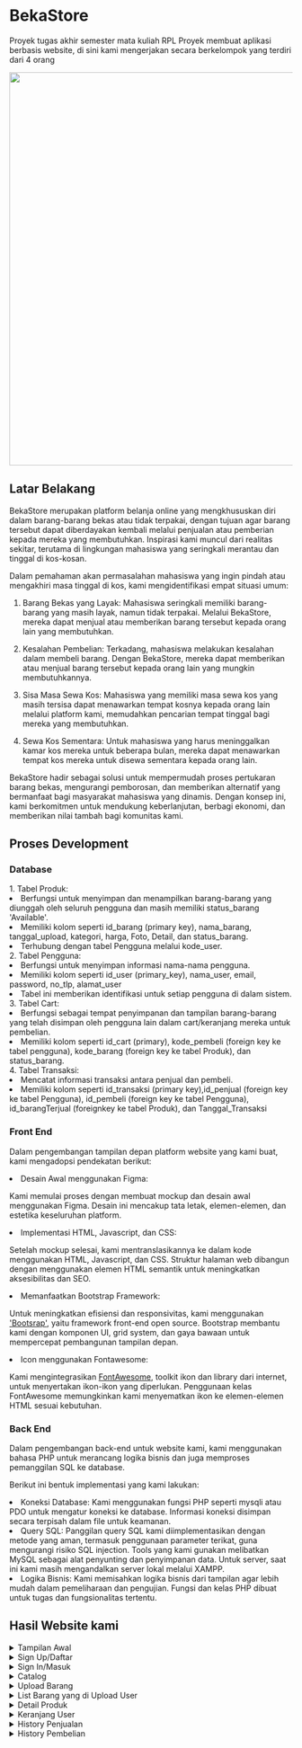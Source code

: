 # BekaStore
Proyek tugas akhir semester mata kuliah RPL
Proyek membuat aplikasi berbasis website, di sini kami mengerjakan secara berkelompok yang terdiri dari 4 orang

<p align="center">
  <img src="https://github.com/mutiq27/BekaStore/assets/125734108/a2572bdd-861a-4024-9cca-0335aff6d87c" width="700"/>
</p>

 
<h2> Latar Belakang </h2>

BekaStore merupakan platform belanja online yang mengkhususkan diri dalam barang-barang bekas atau tidak terpakai, dengan tujuan agar barang tersebut dapat diberdayakan kembali melalui penjualan atau pemberian kepada mereka yang membutuhkan. Inspirasi kami muncul dari realitas sekitar, terutama di lingkungan mahasiswa yang seringkali merantau dan tinggal di kos-kosan.

Dalam pemahaman akan permasalahan mahasiswa yang ingin pindah atau mengakhiri masa tinggal di kos, kami mengidentifikasi empat situasi umum:

1. Barang Bekas yang Layak: Mahasiswa seringkali memiliki barang-barang yang masih layak, namun tidak terpakai. Melalui BekaStore, mereka dapat menjual atau memberikan barang tersebut kepada orang lain yang membutuhkan.

2. Kesalahan Pembelian: Terkadang, mahasiswa melakukan kesalahan dalam membeli barang. Dengan BekaStore, mereka dapat memberikan atau menjual barang tersebut kepada orang lain yang mungkin membutuhkannya.

3. Sisa Masa Sewa Kos: Mahasiswa yang memiliki masa sewa kos yang masih tersisa dapat menawarkan tempat kosnya kepada orang lain melalui platform kami, memudahkan pencarian tempat tinggal bagi mereka yang membutuhkan.

4. Sewa Kos Sementara: Untuk mahasiswa yang harus meninggalkan kamar kos mereka untuk beberapa bulan, mereka dapat menawarkan tempat kos mereka untuk disewa sementara kepada orang lain.

BekaStore hadir sebagai solusi untuk mempermudah proses pertukaran barang bekas, mengurangi pemborosan, dan memberikan alternatif yang bermanfaat bagi masyarakat mahasiswa yang dinamis. Dengan konsep ini, kami berkomitmen untuk mendukung keberlanjutan, berbagi ekonomi, dan memberikan nilai tambah bagi komunitas kami.

<h2> Proses Development </h2>

<h3> Database </h3>
1. Tabel Produk:
<li>Berfungsi untuk menyimpan dan menampilkan barang-barang yang diunggah oleh seluruh pengguna dan masih memiliki status_barang 'Available'.
<li>Memiliki kolom seperti id_barang (primary key), nama_barang, tanggal_upload, kategori, harga, Foto, Detail, dan status_barang. 
<li>Terhubung dengan tabel Pengguna melalui kode_user.
  <br>
2. Tabel Pengguna:
<li>Berfungsi untuk menyimpan informasi nama-nama pengguna.
<li>Memiliki kolom seperti id_user (primary_key), nama_user, email, password, no_tlp, alamat_user
<li>Tabel ini memberikan identifikasi untuk setiap pengguna di dalam sistem.
  <br>
3. Tabel Cart:
<li>Berfungsi sebagai tempat penyimpanan dan tampilan barang-barang yang telah disimpan oleh pengguna lain dalam cart/keranjang mereka untuk pembelian.
<li>Memiliki kolom seperti id_cart (primary), kode_pembeli (foreign key ke tabel pengguna), kode_barang (foreign key ke tabel Produk), dan status_barang.
  <br>
4. Tabel Transaksi:
<li>Mencatat informasi transaksi antara penjual dan pembeli.
<li>Memiliki kolom seperti id_transaksi (primary key),id_penjual (foreign key ke tabel Pengguna), id_pembeli (foreign key ke tabel Pengguna), id_barangTerjual (foreignkey ke tabel Produk),  dan Tanggal_Transaksi


<h3> Front End </h3>

Dalam pengembangan tampilan depan platform website yang kami buat, kami mengadopsi pendekatan berikut:

<li>Desain Awal menggunakan Figma:

Kami memulai proses dengan membuat mockup dan desain awal menggunakan Figma.
Desain ini mencakup tata letak, elemen-elemen, dan estetika keseluruhan platform.

<li>Implementasi HTML, Javascript, dan  CSS:

Setelah mockup selesai, kami mentranslasikannya ke dalam kode menggunakan HTML, Javascript, dan  CSS.
Struktur halaman web dibangun dengan menggunakan elemen HTML semantik untuk meningkatkan aksesibilitas dan SEO.

<li>Memanfaatkan Bootstrap Framework:

Untuk meningkatkan efisiensi dan responsivitas, kami menggunakan ['Bootsrap'](https://getbootstrap.com/), yaitu framework front-end open source.
Bootstrap membantu kami dengan komponen UI, grid system, dan gaya bawaan untuk mempercepat pembangunan tampilan depan.

<li>Icon menggunakan  Fontawesome:

Kami mengintegrasikan [FontAwesome](https://fontawesome.com/), toolkit ikon dan library dari internet, untuk menyertakan ikon-ikon yang diperlukan.
Penggunaan kelas FontAwesome memungkinkan kami menyematkan ikon ke elemen-elemen HTML sesuai kebutuhan.

<h3>Back End</h3>

Dalam pengembangan back-end untuk website kami, kami menggunakan bahasa PHP untuk merancang logika bisnis dan juga memproses pemanggilan SQL ke database.

Berikut ini bentuk implementasi yang kami lakukan:
<li>Koneksi Database:
Kami menggunakan fungsi PHP seperti mysqli atau PDO untuk mengatur koneksi ke database. Informasi koneksi disimpan secara terpisah dalam file untuk keamanan.

<li>Query SQL:
Panggilan query SQL kami diimplementasikan dengan metode yang aman, termasuk penggunaan parameter terikat, guna mengurangi risiko SQL injection. Tools yang kami gunakan melibatkan MySQL sebagai alat penyunting dan penyimpanan data. Untuk server, saat ini kami masih mengandalkan server lokal melalui XAMPP.

<li>Logika Bisnis:
Kami memisahkan logika bisnis dari tampilan agar lebih mudah dalam pemeliharaan dan pengujian.
Fungsi dan kelas PHP dibuat untuk tugas dan fungsionalitas tertentu.

<h2>Hasil Website kami</h2>

<details>
  <summary>Tampilan Awal</summary>
  <img src="https://github.com/mutiq27/BekaStore/assets/125734108/c2dddd83-ae7b-4e61-837a-26c0fa4e806c" width="500"/>
</details>

<details>
  <summary>Sign Up/Daftar</summary>
  <img src="https://github.com/mutiq27/BekaStore/assets/125734108/47f09502-43d4-4cce-a354-cf974e694443" width="500"/>
</details>

<details>
  <summary>Sign In/Masuk</summary>
  <img src="https://github.com/mutiq27/BekaStore/assets/125734108/7421548a-9f45-4f42-ae2c-1ca6c829db5f" width="500"/>
</details>

<details>
  <summary>Catalog</summary>
  <img src="https://github.com/mutiq27/BekaStore/assets/125734108/6b335c9d-b926-425b-baeb-6ff00b19ac1b" width="500"/>
  <br>
  <img src="https://github.com/mutiq27/BekaStore/assets/125734108/15b2f4fb-156a-40d8-99b0-f086f744fde1" height="500"/>
    <summary>Catalog Dorm</summary>
    <img src="https://github.com/mutiq27/BekaStore/assets/125734108/44b1e07d-625e-45d1-913b-7e81e3805c3a" width="500"/>
    <summary>Catalog Secondhand</summary>
    <img src="https://github.com/mutiq27/BekaStore/assets/125734108/8f8c0aaf-48f3-49f8-8e21-f63821e450de" width="500"/>
    <summary>Catalog Grant</summary>
    <img src="https://github.com/mutiq27/BekaStore/assets/125734108/ef79f75b-e9c0-43e2-8eb1-079a62c3e69f" width="500"/>
</details>

<details>
  <summary>Upload Barang</summary>
  <img src="https://github.com/mutiq27/BekaStore/assets/125734108/04de7dd3-5181-481e-9ecc-f5bf64679162" width="500"/>
  <br>
  <img src="https://github.com/mutiq27/BekaStore/assets/125734108/19f48630-60db-45fe-8e16-ec0b93b8d8bb" width="500"/>
</details>

<details>
  <summary>List Barang yang di Upload User</summary>
  <img src="https://github.com/mutiq27/BekaStore/assets/125734108/46df8e5b-219c-407c-b88e-74986bf89665" width="500"/>
  <br>
  <img src="https://github.com/mutiq27/BekaStore/assets/125734108/3db9b594-d392-47ef-89f2-d68d3e19ed55" width="500"/>
</details>

<details>
  <summary>Detail Produk</summary>
  <img src="https://github.com/mutiq27/BekaStore/assets/125734108/de78c811-c9ad-4690-9b36-7675eeff69a0" width="500"/>
</details>

<details>
  <summary>Keranjang User</summary>
  <img src="https://github.com/mutiq27/BekaStore/assets/125734108/48d97aa7-714c-46dc-9090-a3435a5f8d6c" width="500"/>
</details>

<details>
  <summary>History Penjualan</summary>
  <img src="https://github.com/mutiq27/BekaStore/assets/125734108/0c28d35b-1e13-4e46-b7e9-539c5d4a1dd9" width="500"/>
</details>

<details>
  <summary>History Pembelian</summary>
  <img src="https://github.com/mutiq27/BekaStore/assets/125734108/87809338-3660-4adc-9aa7-0ae63d53956b" width="500"/>
</details>







